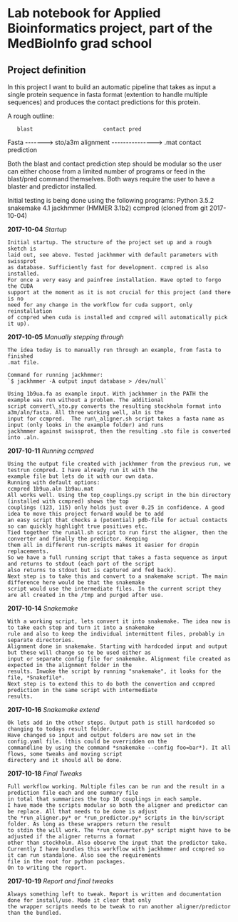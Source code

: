 # Lab notebook for Applied Bioinformatics project, part of the MedBioInfo grad school

## Project definition
In this project I want to build an automatic pipeline that takes as input a single
protein sequence in fasta format (extention to handle multiple sequences) and 
produces the contact predictions for this protein.

A rough outline:

       blast                      contact pred
Fasta -------> sto/a3m alignment ---------------> .mat contact prediction

Both the blast and contact prediction step should be modular so the user
can either choose from a limited number of programs or feed in the blast/pred 
command themselves. Both ways require the user to have a blaster and predictor
installed.

Initial testing is being done using the following programs:
    Python 3.5.2
    snakemake 4.1
    jackhmmer (HMMER 3.1b2)
    ccmpred (cloned from git 2017-10-04)


**2017-10-04** *Startup*

    Initial startup. The structure of the project set up and a rough sketch is
    laid out, see above. Tested jackhmmer with default parameters with swissprot
    as database. Sufficiently fast for development. ccmpred is also installed. 
    For once a very easy and painfree installation. Have opted to forgo the CUDA
    support at the moment as it is not crucial for this project (and there is no
    need for any change in the workflow for cuda support, only reinstallation
    of ccmpred when cuda is installed and ccmpred will automatically pick it up).

**2017-10-05** *Manually stepping through*
    
    The idea today is to manually run through an example, from fasta to finished
    .mat file. 

    Command for running jackhmmer:
    `$ jackhmmer -A output input database > /dev/null`

    Using 1b9ua.fa as example input. With jackhmmer in the PATH the example was run without a problem. The additional
    script convert\_sto.py converts the resulting stockholm format into a3m/aln/fasta. All three working well, aln is the
    input for ccmpred.  The run\_aligner.sh script takes a fasta name as input (only looks in the example folder) and runs
    jackhmmer against swissprot, then the resulting .sto file is converted into .aln.

**2017-10-11** *Running ccmpred*

    Using the output file created with jackhmmer from the previous run, we testrun ccmpred. I have already run it with the
    example file but lets do it with our own data.
    Running with default options:
    ccmpred 1b9ua.aln 1b9au.mat
    All works well. Using the top_couplings.py script in the bin directory (installed with ccmpred) shows the top
    couplings (123, 115) only holds just over 0.25 in confidence. A good idea to move this project forward would be to add
    an easy script that checks a (potential) pdb-file for actual contacts so can quickly highlight true positives etc.
    Tied together the runall.sh script to run first the aligner, then the converter and finally the predictor. Keeping
    them all in different run-scripts makes it easier for dropin replacements.
    So we have a full running script that takes a fasta sequence as input and returns to stdout (each part of the script
    also returns to stdout but is captured and fed back).
    Next step is to take this and convert to a snakemake script. The main difference here would be that the snakemake
    script would use the intermediate files. In the current script they are all created in the /tmp and purged after use.

**2017-10-14** *Snakemake*
    
    With a working script, lets convert it into snakemake. The idea now is to take each step and turn it into a snakemake
    rule and also to keep the individual intermittent files, probably in separate directories. 
    Alignment done in snakemake. Starting with hardcoded input and output but these will change so te be used either as
    input or separate config file for snakemake. Alignment file created as expected in the alignment folder in the
    results. Inwoke the script by running "snakemake", it looks for the file, *Snakefile*.
    Next step is to extend this to do both the convertion and ccmpred prediction in the same script with intermediate
    results. 

**2017-10-16** *Snakemake extend*

    Ok lets add in the other steps. Output path is still hardcoded so changing to todays result folder. 
    Have changed so input and output folders are now set in the config.yaml file. (this could be overridden on the 
    commandline by using the command *snakemake --config foo=bar*). It all flows, some tweaks and moving script
    directory and it should all be done.

**2017-10-18** *Final Tweaks*
    
    Full workflow working. Multiple files can be run and the result in a prediction file each and one summary file
    in total that summarizes the top 10 couplings in each sample.
    I have made the scripts modular so both the aligner and predictor can be replace. All that needs to be done is adjust
    the *run_aligner.py* or *run_predictor.py* scripts in the bin/script folder. As long as these wrappers return the result
    to stdin the will work. The *run_converter.py* script might have to be adjusted if the aligner returns a format
    other than stockholm. Also observe the input that the predictor take.
    Currently I have bundles this workflow with jackhmmer and ccmpred so it can run standalone. Also see the requirements
    file in the root for python packages.
    On to writing the report.

**2017-10-19** *Report and final tweaks*

    Always something left to tweak. Report is written and documentation done for install/use. Made it clear that only
    the wrapper scripts needs to be tweak to run another aligner/predictor than the bundled.
